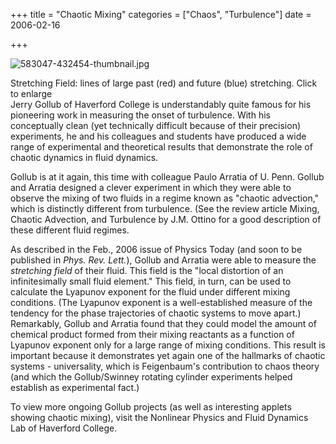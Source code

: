 +++
title = "Chaotic Mixing"
categories = ["Chaos", "Turbulence"]
date = 2006-02-16


+++

<img alt="583047-432454-thumbnail.jpg" src="https://www.fractalog.com/jpg/583047-432454-thumbnail.jpg" />

 Stretching Field: lines of large past (red) and future (blue) stretching. Click to enlarge  
Jerry Gollub of Haverford College is understandably quite famous for his pioneering work in measuring the onset of turbulence. With his conceptually clean (yet technically difficult because of their precision) experiments, he and his colleagues and students have produced a wide range of experimental and theoretical results that demonstrate the role of chaotic dynamics in fluid dynamics.
 
 Gollub is at it again, this time with colleague Paulo Arratia of U. Penn. Gollub and Arratia designed a clever experiment in which they were able to observe the mixing of two fluids in a regime known as &quot;chaotic advection,&quot; which is distinctly different from turbulence. (See the review article Mixing, Chaotic Advection, and Turbulence by J.M. Ottino for a good description of these different fluid regimes.
  
 As described in the Feb., 2006 issue of Physics Today (and soon to be published in <em>Phys. Rev. Lett.</em>), Gollub and Arratia were able to measure the <em>stretching field</em> of their fluid. This field is the &quot;local distortion of an infinitesimally small fluid element.&quot; This field, in turn, can be used to calculate the Lyapunov exponent for the fluid under different mixing conditions. (The Lyapunov exponent is a well-established measure of the tendency for the phase trajectories of chaotic systems to move apart.) Remarkably, Gollub and Arratia found that they could model the amount of chemical product formed from their mixing reactants as a function of Lyapunov exponent only for a large range of mixing conditions. This result is important because it demonstrates yet again one of the hallmarks of chaotic systems - universality, which is Feigenbaum's contribution to chaos theory (and which the Gollub/Swinney rotating cylinder experiments helped establish as experimental fact.)
 
 To view more ongoing Gollub projects (as well as interesting applets showing chaotic mixing), visit the Nonlinear Physics and Fluid Dynamics Lab of Haverford College.
